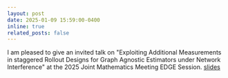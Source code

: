 ```yaml
---
layout: post
date: 2025-01-09 15:59:00-0400
inline: true
related_posts: false
---
```

I am pleased to give an invited talk on "Exploiting Additional Measurements in staggered Rollout Designs for Graph Agnostic Estimators under Network Interference" at the 2025 Joint Mathematics Meeting EDGE Session. [slides](JMM2025.pdf)

